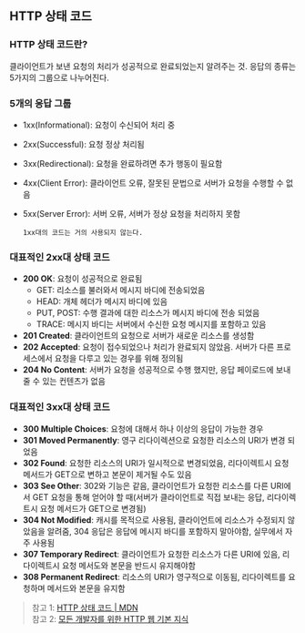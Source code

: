 ## HTTP 상태 코드
### HTTP 상태 코드란?
클라이언트가 보낸 요청의 처리가 성공적으로 완료되었는지 알려주는 것. 응답의 종류는 5가지의 그룹으로 나누어진다.

### 5개의 응답 그룹
* 1xx(Informational): 요청이 수신되어 처리 중

* 2xx(Successful): 요청 정상 처리됨

* 3xx(Redirectional): 요청을 완료하려면 추가 행동이 필요함

* 4xx(Client Error): 클라이언트 오류, 잘못된 문법으로 서버가 요청을 수행할 수 없음

* 5xx(Server Error): 서버 오류, 서버가 정상 요청을 처리하지 못함

  `1xx대의 코드는 거의 사용되지 않는다.`

### 대표적인 2xx대 상태 코드  
* **200 OK**: 요청이 성공적으로 완료됨
    - GET: 리소스를 불러와서 메시지 바디에 전송되었음
    - HEAD: 개체 헤더가 메시지 바디에 있음
    - PUT, POST: 수행 결과에 대한 리소스가 메시지 바디에 전송 되었음
    - TRACE: 메시지 바디는 서버에서 수신한 요청 메시지를 포함하고 있음
* **201 Created**: 클라이언트의 요청으로 서버가 새로운 리소스를 생성함
* **202 Accepted**: 요청이 접수되었으나 처리가 완료되지 않았음. 서버가 다른 프로세스에서 요청을 다루고 있는 경우를 위해 정의됨
* **204 No Content**: 서버가 요청을 성공적으로 수행 했지만, 응답 페이로드에 보내줄 수 있는 컨텐츠가 없음

### 대표적인 3xx대 상태 코드  
* **300 Multiple Choices**: 요청에 대해서 하나 이상의 응답이 가능한 경우
* **301 Moved Permanently**: 영구 리다이렉션으로 요청한 리소스의 URI가 변경 되었음
* **302 Found**: 요청한 리소스의 URI가 일시적으로 변경되었음, 리다이렉트시 요청 메서드가 GET으로 변하고 본문이 제거될 수도 있음
* **303 See Other**: 302와 기능은 같음, 클라이언트가 요청한 리소스를 다른 URI에서 GET 요청을 통해 얻어야 할 때(서버가 클라이언트로 직접 보내는 응답, 리다이렉트시 요청 메서드가 GET으로 변경됨)
* **304 Not Modified**: 캐시를 목적으로 사용됨, 클라이언트에 리소스가 수정되지 않았음을 알려줌, 304 응답은 응답에 메시지 바디를 포함하지 말아야함, 실무에서 자주 사용됨
* **307 Temporary Redirect**: 클라이언트가 요청한 리소스가 다른 URI에 있음, 리다이렉트시 요청 메서도와 본문을 반드시 유지해야함
* **308 Permanent Redirect**: 리소스의 URI가 영구적으로 이동됨, 리다이렉트를 요청하며 메서드와 본문을 유지함



> 참고 1: [HTTP 상태 코드 | MDN](https://developer.mozilla.org/ko/docs/Web/HTTP/Status)  
> 참고 2: [모든 개발자를 위한 HTTP 웹 기본 지식](https://www.inflearn.com/course/http-%EC%9B%B9-%EB%84%A4%ED%8A%B8%EC%9B%8C%ED%81%AC)

